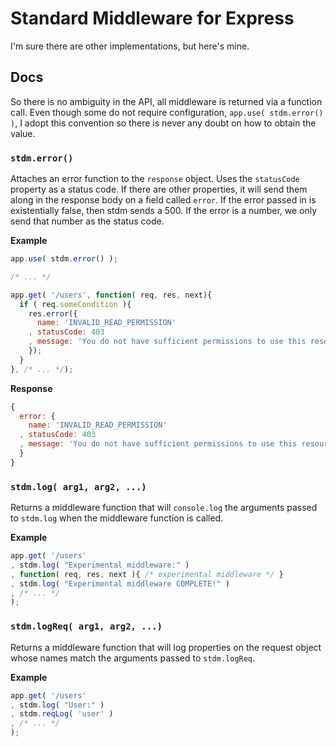 # Standard Middleware for Express

I'm sure there are other implementations, but here's mine.

## Docs

So there is no ambiguity in the API, all middleware is returned via a function call. Even though some do not require configuration, ```app.use( stdm.error() )```, I adopt this convention so there is never any doubt on how to obtain the value.

### ```stdm.error()```

Attaches an error function to the ```response``` object. Uses the ```statusCode``` property as a status code. If there are other properties, it will send them along in the response body on a field called ```error```. If the error passed in is existentially false, then stdm sends a 500. If the error is a number, we only send that number as the status code.

__Example__

```javascript
app.use( stdm.error() );

/* ... */

app.get( '/users', function( req, res, next){
  if ( req.someCondition ){
    res.error({
      name: 'INVALID_READ_PERMISSION'
    , statusCode: 403
    , message: 'You do not have sufficient permissions to use this resource'
    });
  }
}, /* ... */);
```

__Response__

```javascript
{
  error: {
    name: 'INVALID_READ_PERMISSION'
  , statusCode: 403
  , message: 'You do not have sufficient permissions to use this resource'
  }
}
```

### ```stdm.log( arg1, arg2, ...)```

Returns a middleware function that will ```console.log``` the arguments passed to ```stdm.log``` when the middleware function is called.

__Example__

```javascript
app.get( '/users'
, stdm.log( "Experimental middleware:" )
, function( req, res, next ){ /* experimental middleware */ }
, stdm.log( "Experimental middleware COMPLETE!" )
, /* ... */
);
```

### ```stdm.logReq( arg1, arg2, ...)```

Returns a middleware function that will log properties on the request object whose names match the arguments passed to ```stdm.logReq```.  

__Example__

```javascript
app.get( '/users'
, stdm.log( "User:" )
, stdm.reqLog( 'user' )
, /* ... */
);
```
